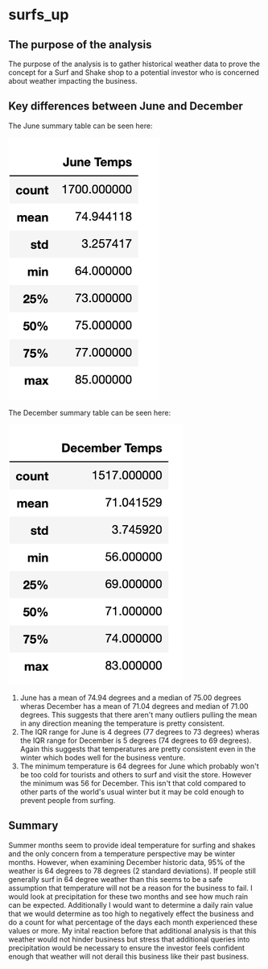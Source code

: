 # surfs_up

## The purpose of the analysis

The purpose of the analysis is to gather historical weather data to prove the concept for a Surf and Shake shop to a potential investor who is concerned about weather impacting the business.

## Key differences between June and December

The June summary table can be seen here: 

![surfs_up](/Resources/June_Temps_Table.png)

The December summary table can be seen here:

![surfs_up](/Resources/December_Temps_Table.png)

1. June has a mean of 74.94 degrees and a median of 75.00 degrees wheras December has a mean of 71.04 degrees and median of 71.00 degrees. This suggests that there aren't many outliers pulling the mean in any direction meaning the temperature is pretty consistent.
2. The IQR range for June is 4 degrees (77 degrees to 73 degrees) wheras the IQR range for December is 5 degrees (74 degrees to 69 degrees). Again this suggests that temperatures are pretty consistent even in the winter which bodes well for the business venture.
3. The minimum temperature is 64 degrees for June which probably won't be too cold for tourists and others to surf and visit the store. However the minimum was 56 for December. This isn't that cold compared to other parts of the world's usual winter but it may be cold enough to prevent people from surfing. 


## Summary

Summer months seem to provide ideal temperature for surfing and shakes and the only concern from a temperature perspective may be winter months. However, when examining December historic data, 95% of the weather is 64 degrees to 78 degrees (2 standard deviations). If people still generally surf in 64 degree weather than this seems to be a safe assumption that temperature will not be a reason for the business to fail. I would look at precipitation for these two months and see how much rain can be expected. Additionally I would want to determine a daily rain value that we would determine as too high to negatively effect the business and do a count for what percentage of the days each month experienced these values or more. My inital reaction before that additional analysis is that this weather would not hinder business but stress that additional queries into precipitation would be necessary to ensure the investor feels confident enough that weather will not derail this business like their past business.
